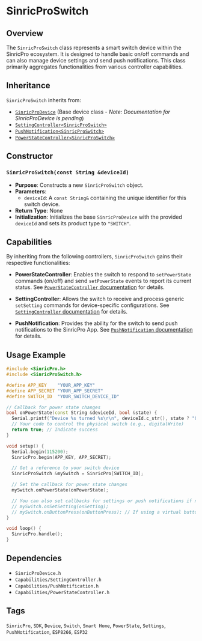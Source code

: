 # SinricProSwitch

## Overview
The `SinricProSwitch` class represents a smart switch device within the SinricPro ecosystem. It is designed to handle basic on/off commands and can also manage device settings and send push notifications. This class primarily aggregates functionalities from various controller capabilities.

## Inheritance
`SinricProSwitch` inherits from:
*   [`SinricProDevice`](./class-SinricProDevice.md) (Base device class - *Note: Documentation for SinricProDevice is pending*)
*   [`SettingController<SinricProSwitch>`](./capability-SettingController.md)
*   [`PushNotification<SinricProSwitch>`](./capability-PushNotification.md)
*   [`PowerStateController<SinricProSwitch>`](./capability-PowerStateController.md)

## Constructor

### `SinricProSwitch(const String &deviceId)`
*   **Purpose**: Constructs a new `SinricProSwitch` object.
*   **Parameters**:
    *   `deviceId`: A `const String&` containing the unique identifier for this switch device.
*   **Return Type**: None
*   **Initialization**: Initializes the base `SinricProDevice` with the provided `deviceId` and sets its product type to `"SWITCH"`.

## Capabilities
By inheriting from the following controllers, `SinricProSwitch` gains their respective functionalities:

*   **PowerStateController**: Enables the switch to respond to `setPowerState` commands (on/off) and send `setPowerState` events to report its current status. See [`PowerStateController` documentation](./capability-PowerStateController.md) for details.

*   **SettingController**: Allows the switch to receive and process generic `setSetting` commands for device-specific configurations. See [`SettingController` documentation](./capability-SettingController.md) for details.

*   **PushNotification**: Provides the ability for the switch to send push notifications to the SinricPro App. See [`PushNotification` documentation](./capability-PushNotification.md) for details.

## Usage Example
```cpp
#include <SinricPro.h>
#include <SinricProSwitch.h>

#define APP_KEY    "YOUR_APP_KEY"
#define APP_SECRET "YOUR_APP_SECRET"
#define SWITCH_ID  "YOUR_SWITCH_DEVICE_ID"

// Callback for power state changes
bool onPowerState(const String &deviceId, bool &state) {
  Serial.printf("Device %s turned %s\r\n", deviceId.c_str(), state ? "ON" : "OFF");
  // Your code to control the physical switch (e.g., digitalWrite)
  return true; // Indicate success
}

void setup() {
  Serial.begin(115200);
  SinricPro.begin(APP_KEY, APP_SECRET);

  // Get a reference to your switch device
  SinricProSwitch &mySwitch = SinricPro[SWITCH_ID];

  // Set the callback for power state changes
  mySwitch.onPowerState(onPowerState);

  // You can also set callbacks for settings or push notifications if needed
  // mySwitch.onSetSetting(onSetting);
  // mySwitch.onButtonPress(onButtonPress); // If using a virtual button
}

void loop() {
  SinricPro.handle();
}
```

## Dependencies
*   `SinricProDevice.h`
*   `Capabilities/SettingController.h`
*   `Capabilities/PushNotification.h`
*   `Capabilities/PowerStateController.h`

## Tags
`SinricPro`, `SDK`, `Device`, `Switch`, `Smart Home`, `PowerState`, `Settings`, `PushNotification`, `ESP8266`, `ESP32`

